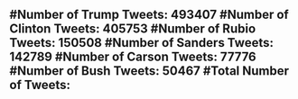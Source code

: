 #Number of Trump Tweets: 493407
#Number of Clinton Tweets: 405753
#Number of Rubio Tweets: 150508
#Number of Sanders Tweets: 142789
#Number of Carson Tweets: 77776
#Number of Bush Tweets: 50467
#Total Number of Tweets:  
---
